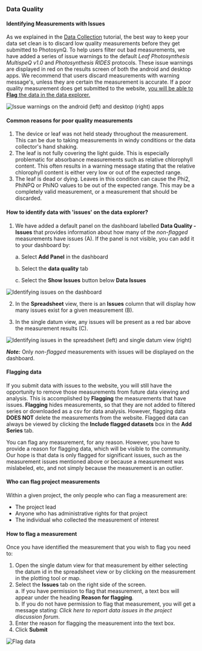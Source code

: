 ### Data Quality

#### Identifying Measurements with Issues

As we explained in the [Data Collection](https://photosynq.org/tutorials/data_collection#submitting-quality-measurements) tutorial, the best way to keep your data set clean is to discard low quality measurements before they get submitted to PhotosynQ. To help users filter out bad measurements, we have added a series of issue warnings to the default *Leaf Photosynthesis MultispeQ v1.0* and *Photosynthesis RIDES* protocols. These issue warnings are displayed in red on the results screen of both the android and desktop apps. We recommend that users discard measurements with warning message's, unless they are certain the measurement is accurate. If a poor quality measurement does get submitted to the website, [you will be able to **Flag** the data in the data explorer.](https://photosynq.org/tutorials/data_quality#flagging-data) 

![Issue warnings on the android (left) and desktop (right) apps](../images/tutorials/_data_quality_issue_warnings_apps)


#### Common reasons for poor quality measurements

1. The device or leaf was not held steady throughout the measurement. This can be due to taking measurements in windy conditions or the data collector's hand shaking.
2. The leaf is not fully covering the light guide. This is especially problematic for absorbance measurements such as relative chlorophyll content. This often results in a warning message stating that the relative chlorophyll content is either very low or out of the expected range.
3. The leaf is dead or dying. Leaves in this condition can cause the Phi2, PhiNPQ or PhiNO values to be out of the expected range. This may be a completely valid measurement, or a measurement that should be discarded.


#### How to identify data with 'issues' on the data explorer?

1. We have added a default panel on the dashboard labelled **Data Quality - Issues** that provides information about how many of the *non-flagged* measurements have issues (A). If the panel is not visible, you can add it to your dashboard by:

	a. Select **Add Panel** in the dashboard
	
	b. Select the **data quality** tab
	
	c. Select the **Show Issues** button below **Data Issues**

![Identifying issues on the dashboard](../images/tutorials/_data_quality_dashboard_issues)


2. In the **Spreadsheet** view, there is an **Issues** column that will display how many issues exist for a given measurement (B).

3. In the single datum view, any issues will be present as a red bar above the measurement results (C).

![Identifying issues in the spreadsheet (left) and single datum view (right)](../images/tutorials/_data_quality_spreadsheet_single_datum)

***Note:*** Only *non-flagged* measurements with issues will be displayed on the dashboard. 

#### Flagging data
If you submit data with issues to the website, you will still have the opportunity to remove those measurements from future data viewing and analysis. This is accomplished by **Flagging** the measurements that have issues. **Flagging** hides measurements, so that they are not added to filtered series or downloaded as a csv for data analysis. However, flagging data **DOES NOT** delete the measurements from the website. Flagged data can always be viewed by clicking the **Include flagged datasets** box in the **Add Series** tab. 

You can flag any measurement, for any reason. However, you have to provide a reason for flagging data, which will be visible to the community. Our hope is that data is only flagged for significant issues, such as the measurement issues mentioned above or because a measurement was mislabeled, etc, and not simply because the measurement is an outlier.

#### Who can flag project measurements
Within a given project, the only people who can flag a measurement are:

- The project lead  
- Anyone who has administrative rights for that project  
- The individual who collected the measurement of interest

#### How to flag a measurement
Once you have identified the measurement that you wish to flag you need to:

1. Open the single datum view for that measurement by either selecting the datum id in the spreadsheet view or by clicking on the measurement in the plotting tool or map.
2. Select the **Issues** tab on the right side of the screen.  
a. If you have permission to flag that measurement, a text box will appear under the heading **Reason for flagging**.	
b. If you do not have permission to flag that measurement, you will get a message stating: *Click here to report data issues in the project discussion forum*.
3. Enter the reason for flagging the measurement into the text box. 
4. Click **Submit** 

![Flag data](../images/tutorials/_data_quality_flag_data)
